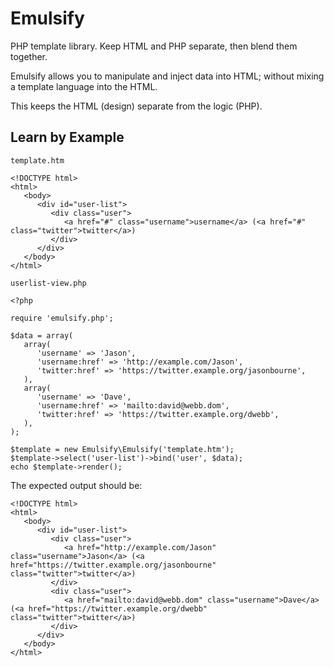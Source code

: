 Emulsify
===
PHP template library. Keep HTML and PHP separate, then blend them together.

Emulsify allows you to manipulate and inject data into HTML; without mixing a template language into the HTML.

This keeps the HTML (design) separate from the logic (PHP).

Learn by Example
---
`template.htm`
```
<!DOCTYPE html>
<html>
   <body>
      <div id="user-list">
         <div class="user">
            <a href="#" class="username">username</a> (<a href="#" class="twitter">twitter</a>)
         </div>
      </div>
   </body>
</html>
```

`userlist-view.php`
```
<?php

require 'emulsify.php';

$data = array(
   array(
      'username' => 'Jason',
      'username:href' => 'http://example.com/Jason',
      'twitter:href' => 'https://twitter.example.org/jasonbourne',
   ),
   array(
      'username' => 'Dave',
      'username:href' => 'mailto:david@webb.dom',
      'twitter:href' => 'https://twitter.example.org/dwebb',
   ),
);

$template = new Emulsify\Emulsify('template.htm');
$template->select('user-list')->bind('user', $data);
echo $template->render();
```

The expected output should be:
```
<!DOCTYPE html>
<html>
   <body>
      <div id="user-list">
         <div class="user">
            <a href="http://example.com/Jason" class="username">Jason</a> (<a href="https://twitter.example.org/jasonbourne" class="twitter">twitter</a>)
         </div>
         <div class="user">
            <a href="mailto:david@webb.dom" class="username">Dave</a> (<a href="https://twitter.example.org/dwebb" class="twitter">twitter</a>)
         </div>
      </div>
   </body>
</html>
```

